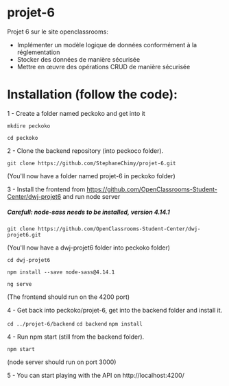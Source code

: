 # projet-6

Projet 6 sur le site openclassrooms:

- Implémenter un modèle logique de données conformément à la réglementation
- Stocker des données de manière sécurisée
- Mettre en œuvre des opérations CRUD de manière sécurisée


# Installation (follow the code):

1 - Create a folder named peckoko and get into it

 ```mkdire peckoko```
 
 ```cd peckoko```

2 - Clone the backend repository (into peckoco folder).

```git clone https://github.com/StephaneChimy/projet-6.git```

(You'll now have a folder named projet-6 in peckoko folder)

3 - Install the frontend from https://github.com/OpenClassrooms-Student-Center/dwj-projet6 and run node server

##### Carefull: node-sass needs to be installed, version 4.14.1

```git clone https://github.com/OpenClassrooms-Student-Center/dwj-projet6.git```

(You'll now have a dwj-projet6 folder into peckoko folder)

```cd dwj-projet6```

```npm install --save node-sass@4.14.1```

```ng serve```

(The frontend should run on the 4200 port)

4 - Get back into peckoko/projet-6, get into the backend folder and install it.

```cd ../projet-6/backend```
```cd backend```
```npm install```

4 - Run npm start (still from the backend folder).

```npm start```

(node server should run on port 3000)

5 - You can start playing with the API on http://localhost:4200/

